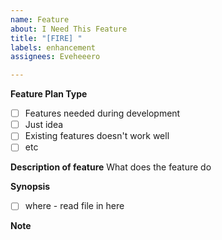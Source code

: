 ```yaml
---
name: Feature
about: I Need This Feature
title: "[FIRE] "
labels: enhancement
assignees: Eveheeero

---
```


**Feature Plan Type**
- [ ] Features needed during development
- [ ] Just idea
- [ ] Existing features doesn't work well
- [ ] etc

**Description of feature**
What does the feature do

**Synopsis**
- [ ] where - read file in here

**Note**
